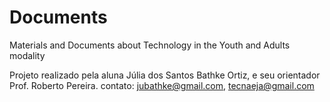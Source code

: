 # Documents
Materials and Documents about Technology in the Youth and Adults modality

Projeto realizado pela aluna Júlia dos Santos Bathke Ortiz, e seu orientador Prof. Roberto Pereira.
contato: jubathke@gmail.com, tecnaeja@gmail.com
